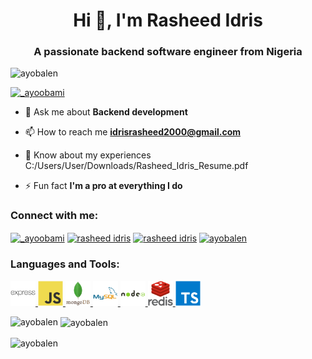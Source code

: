 <h1 align="center">Hi 👋, I'm Rasheed Idris</h1>
<h3 align="center">A passionate backend software engineer from Nigeria</h3>

<p align="left"> <img src="https://komarev.com/ghpvc/?username=ayobalen&label=Profile%20views&color=0e75b6&style=flat" alt="ayobalen" /> </p>

<p align="left"> <a href="https://twitter.com/_ayoobami" target="blank"><img src="https://img.shields.io/twitter/follow/_ayoobami?logo=twitter&style=for-the-badge" alt="_ayoobami" /></a> </p>


- 💬 Ask me about **Backend development**

- 📫 How to reach me **idrisrasheed2000@gmail.com**

- 📄 Know about my experiences C:/Users/User/Downloads/Rasheed_Idris_Resume.pdf

- ⚡ Fun fact **I'm a pro at everything I do**

<h3 align="left">Connect with me:</h3>
<p align="left">
<a href="https://twitter.com/_ayoobami" target="blank"><img align="center" src="https://raw.githubusercontent.com/rahuldkjain/github-profile-readme-generator/master/src/images/icons/Social/twitter.svg" alt="_ayoobami" height="30" width="40" /></a>
<a href="https://linkedin.com/in/rasheed idris" target="blank"><img align="center" src="https://raw.githubusercontent.com/rahuldkjain/github-profile-readme-generator/master/src/images/icons/Social/linked-in-alt.svg" alt="rasheed idris" height="30" width="40" /></a>
<a href="https://www.hackerrank.com/rasheed idris" target="blank"><img align="center" src="https://raw.githubusercontent.com/rahuldkjain/github-profile-readme-generator/master/src/images/icons/Social/hackerrank.svg" alt="rasheed idris" height="30" width="40" /></a>
<a href="https://www.leetcode.com/ayobalen" target="blank"><img align="center" src="https://raw.githubusercontent.com/rahuldkjain/github-profile-readme-generator/master/src/images/icons/Social/leet-code.svg" alt="ayobalen" height="30" width="40" /></a>
</p>

<h3 align="left">Languages and Tools:</h3>
<p align="left"> <a href="https://expressjs.com" target="_blank" rel="noreferrer"> <img src="https://raw.githubusercontent.com/devicons/devicon/master/icons/express/express-original-wordmark.svg" alt="express" width="40" height="40"/> </a> <a href="https://developer.mozilla.org/en-US/docs/Web/JavaScript" target="_blank" rel="noreferrer"> <img src="https://raw.githubusercontent.com/devicons/devicon/master/icons/javascript/javascript-original.svg" alt="javascript" width="40" height="40"/> </a> <a href="https://www.mongodb.com/" target="_blank" rel="noreferrer"> <img src="https://raw.githubusercontent.com/devicons/devicon/master/icons/mongodb/mongodb-original-wordmark.svg" alt="mongodb" width="40" height="40"/> </a> <a href="https://www.mysql.com/" target="_blank" rel="noreferrer"> <img src="https://raw.githubusercontent.com/devicons/devicon/master/icons/mysql/mysql-original-wordmark.svg" alt="mysql" width="40" height="40"/> </a> <a href="https://nodejs.org" target="_blank" rel="noreferrer"> <img src="https://raw.githubusercontent.com/devicons/devicon/master/icons/nodejs/nodejs-original-wordmark.svg" alt="nodejs" width="40" height="40"/> </a> <a href="https://redis.io" target="_blank" rel="noreferrer"> <img src="https://raw.githubusercontent.com/devicons/devicon/master/icons/redis/redis-original-wordmark.svg" alt="redis" width="40" height="40"/> </a> <a href="https://www.typescriptlang.org/" target="_blank" rel="noreferrer"> <img src="https://raw.githubusercontent.com/devicons/devicon/master/icons/typescript/typescript-original.svg" alt="typescript" width="40" height="40"/> </a> </p>

<p><img align="left" src="https://github-readme-stats.vercel.app/api/top-langs?username=ayobalen&show_icons=true&locale=en&layout=compact" alt="ayobalen" /></p>

<p>&nbsp;<img align="center" src="https://github-readme-stats.vercel.app/api?username=ayobalen&show_icons=true&locale=en" alt="ayobalen" /></p>

<p><img align="center" src="https://github-readme-streak-stats.herokuapp.com/?user=ayobalen&" alt="ayobalen" /></p>

